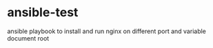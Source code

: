 # ansible-test
ansible playbook to install and run nginx on different port and variable document root
